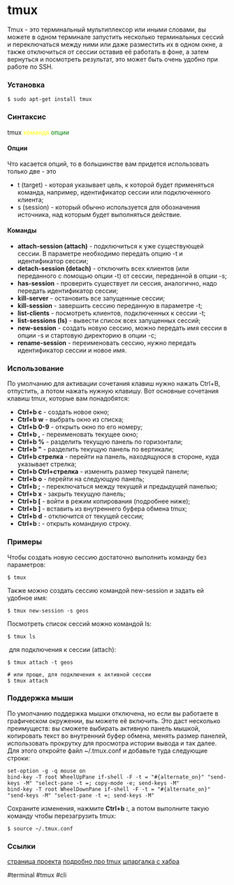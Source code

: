 # tmux

Tmux - это терминальный мультиплексор или иными словами, вы можете в одном терминале запустить несколько терминальных сессий и переключаться между ними или даже разместить их в одном окне, а также отключиться от сессии оставив её работать в фоне, а затем вернуться и посмотреть результат, это может быть очень удобно при работе по SSH.

### Установка
```
$ sudo apt-get install tmux
```

### Синтаксис
tmux <span style="color:yellow">команда</span> <span style="color:green">опции</span>

#### Опции
Что касается опций, то в большинстве вам придется использовать только две - это 
- t (target) - которая указывает цель, к которой будет применяться команда, например, идентификатор сессии или подключенного клиента;
- s (session) - который обычно используется для обозначения источника, над которым будет выполняться действие.


#### Команды

-   **attach-session (attach)** - подключиться к уже существующей сессии. В параметре необходимо передать опцию -t и идентификатор сессии;
-   **detach-session (detach)** - отключить всех клиентов (или переданного с помощью опции -t) от сессии, переданной в опции -s;
-   **has-session** - проверить существует ли сессия, аналогично, надо передать идентификатор сессии;
-   **kill-server** - остановить все запущенные сессии;
-   **kill-session** - завершить сессию переданную в параметре -t;
-   **list-clients** - посмотреть клиентов, подключенных к сессии -t;
-   **list-sessions (ls)** - вывести список всех запущенных сессий;
-   **new-session** - создать новую сессию, можно передать имя сессии в опции -s и стартовую директорию в опции -c;
-   **rename-session** - переименовать сессию, нужно передать идентификатор сессии и новое имя.

### Использование

По умолчанию для активации сочетания клавиш нужно нажать Ctrl+B, отпустить, а потом нажать нужную клавишу. Вот основные сочетания клавиш tmux, которые вам понадобятся:

-   **Ctrl+b c** - создать новое окно;
-   **Ctrl+b w** - выбрать окно из списка;
-   **Ctrl+b 0-9** - открыть окно по его номеру;
-   **Ctrl+b ,** - переименовать текущее окно;
-   **Ctrl+b %** - разделить текущую панель по горизонтали;
-   **Ctrl+b "** - разделить текущую панель по вертикали;
-   **Ctrl+b стрелка** - перейти на панель, находящуюся в стороне, куда указывает стрелка;
-   **Ctrl+b Ctrl+стрелка** - изменить размер текущей панели;
-   **Ctrl+b o** - перейти на следующую панель;
-   **Ctrl+b ;** - переключаться между текущей и предыдущей панелью;
-   **Ctrl+b x** - закрыть текущую панель;
-   **Ctrl+b [** - войти в режим копирования (подробнее ниже);
-   **Ctrl+b ]** - вставить из внутреннего буфера обмена tmux;
-   **Ctrl+b d** - отключится от текущей сессии;
-   **Ctrl+b :** - открыть командную строку.

### Примеры
Чтобы создать новую сессию достаточно выполнить команду без параметров:

```
$ tmux
```

Также можно создать сессию командой new-session и задать ей удобное имя:

```
$ tmux new-session -s geos
```

Посмотреть список сессий можно командой ls:

```
$ tmux ls
```

 для подключения к сессии (attach):

```
$ tmux attach -t geos

# или проще, для подключения к активной сессии
$ tmux attach
```

### Поддержка мыши
По умолчанию поддержка мышки отключена, но если вы работаете в графическом окружении, вы можете её включить. Это даст несколько преимуществ: вы сможете выбирать активную панель мышкой, копировать текст во внутренний буфер обмена, менять размер панелей, использовать прокрутку для просмотра истории вывода и так далее. Для этого откройте файл ~/.tmux.conf и добавьте туда следующие строки:
```
set-option -g -q mouse on  
bind-key -T root WheelUpPane if-shell -F -t = "#{alternate_on}" "send-keys -M" "select-pane -t =; copy-mode -e; send-keys -M"  
bind-key -T root WheelDownPane if-shell -F -t = "#{alternate_on}" "send-keys -M" "select-pane -t =; send-keys -M"
```

Сохраните изменения, нажмите **Ctrl+b :**, а потом выполните такую команду чтобы перезагрузить tmux:

```
$ source ~/.tmux.conf
```


### Ссылки

[страница проекта](https://github.com/tmux/tmux/wiki)
[подробно про tmux](https://losst.ru/shpargalka-po-tmux)
[шпаргалка с хабра](https://habr.com/ru/post/327630/)

#terminal #tmux #cli